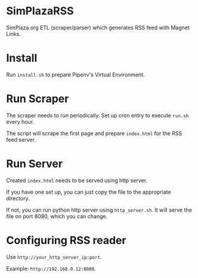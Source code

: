 # SimPlazaRSS
SimPlaza.org ETL (scraper/parser) which generates RSS feed with Magnet Links.

# Install
Run `install.sh` to prepare Pipenv's Virtual Environment.

# Run Scraper
The scraper needs to run periodically. Set up cron entry to execute `run.sh` every hour.

The script will scrape the first page and prepare `index.html` for the RSS feed server.

# Run Server
Created `index.html` needs to be served using http server.

If you have one set up, you can just copy the file to the appropriate directory.

If not, you can run python http server using `http_server.sh`. It will serve the file on port 8080, which you can change.

# Configuring RSS reader
Use `http://your_http_server_ip:port`.

Example: `http://192.168.0.12:8080`.

